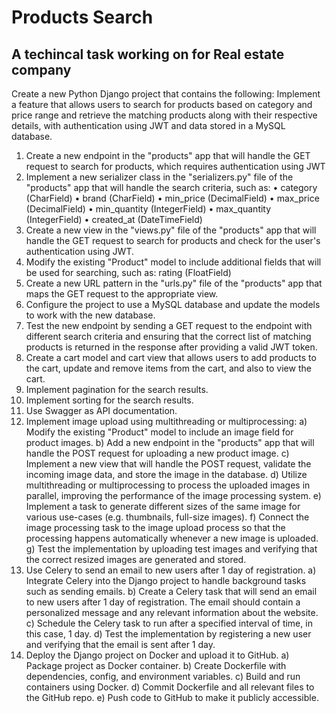 # Products Search
## A techincal task working on for Real estate company

Create a new Python Django project that contains the following:
Implement a feature that allows users to search for products based on category and price range and retrieve the matching products along with their respective details, with authentication using JWT and data stored in a MySQL database.


1.	Create a new endpoint in the "products" app that will handle the GET request to search for products, which requires authentication using JWT
2.	Implement a new serializer class in the "serializers.py" file of the "products" app that will handle the search criteria, such as:
•	category (CharField)
•	brand (CharField)
•	min_price (DecimalField)
•	max_price (DecimalField)
•	min_quantity (IntegerField)
•	max_quantity (IntegerField)
•	created_at (DateTimeField)
3.	Create a new view in the "views.py" file of the "products" app that will handle the GET request to search for products and check for the user's authentication using JWT.
4.	Modify the existing "Product" model to include additional fields that will be used for searching, such as: rating (FloatField)
5.	Create a new URL pattern in the "urls.py" file of the "products" app that maps the GET request to the appropriate view.
6.	Configure the project to use a MySQL database and update the models to work with the new database.
7.	Test the new endpoint by sending a GET request to the endpoint with different search criteria and ensuring that the correct list of matching products is returned in the response after providing a valid JWT token.
8.	Create a cart model and cart view that allows users to add products to the cart, update and remove items from the cart, and also to view the cart.
9.	Implement pagination for the search results.
10.	Implement sorting for the search results.
11.	Use Swagger as API documentation.
12.	Implement image upload using multithreading or multiprocessing: 
a)	Modify the existing "Product" model to include an image field for product images. 
b)	Add a new endpoint in the "products" app that will handle the POST request for uploading a new product image. 
c)	Implement a new view that will handle the POST request, validate the incoming image data, and store the image in the database. 
d)	Utilize multithreading or multiprocessing to process the uploaded images in parallel, improving the performance of the image processing system. 
e)	Implement a task to generate different sizes of the same image for various use-cases (e.g. thumbnails, full-size images).
f)	Connect the image processing task to the image upload process so that the processing happens automatically whenever a new image is uploaded. 
g)	Test the implementation by uploading test images and verifying that the correct resized images are generated and stored.
13.	Use Celery to send an email to new users after 1 day of registration. 
a)	Integrate Celery into the Django project to handle background tasks such as sending emails. 
b)	Create a Celery task that will send an email to new users after 1 day of registration. The email should contain a personalized message and any relevant information about the website. 
c)	Schedule the Celery task to run after a specified interval of time, in this case, 1 day. 
d)	Test the implementation by registering a new user and verifying that the email is sent after 1 day.
14.	Deploy the Django project on Docker and upload it to GitHub. 
a)	Package project as Docker container. 
b)	Create Dockerfile with dependencies, config, and environment variables. 
c)	Build and run containers using Docker.
d)	 Commit Dockerfile and all relevant files to the GitHub repo.
e)	 Push code to GitHub to make it publicly accessible.

